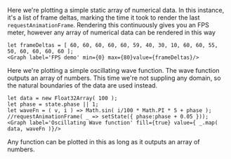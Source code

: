 Here we're plotting a simple static array of numerical data. In this instance,
it's a list of frame deltas, marking the time it took to render the last
`requestAnimationFrame`. Rendering this continuously gives you an FPS meter,
however any array of numerical data can be rendered in this way

```
let frameDeltas = [ 60, 60, 60, 60, 60, 59, 40, 30, 10, 60, 60, 55, 50, 60, 60, 60, 60 ];
<Graph label='FPS demo' min={0} max={80}value={frameDeltas}/>
```

Here we're plotting a simple oscillating wave function. The wave function outputs an
array of numbers. This time we're not suppling any domain, so the natural boundaries
of the data are used instead.

```
let data = new Float32Array( 100 );
let phase = state.phase || 1;
let waveFn = ( v, i ) => Math.sin( i/100 * Math.PI * 5 + phase );
//requestAnimationFrame( _ => setState({ phase:phase + 0.05 }));
<Graph label='Oscillating Wave function' fill={true} value={ _.map( data, waveFn )}/>
```

Any function can be plotted in this as long as it outputs an array of numbers.
